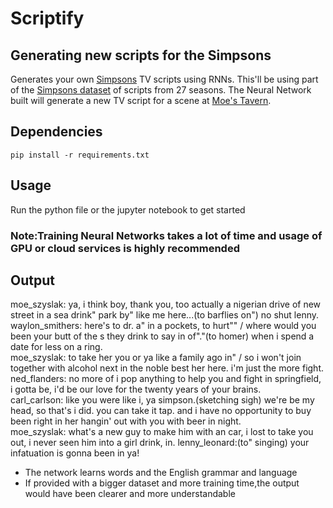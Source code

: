 # Scriptify
## Generating new scripts for the Simpsons
Generates your own [Simpsons](https://en.wikipedia.org/wiki/The_Simpsons) TV scripts using RNNs.  This'll be using part of the [Simpsons dataset](https://www.kaggle.com/wcukierski/the-simpsons-by-the-data) of scripts from 27 seasons.  The Neural Network built will generate a new TV script for a scene at [Moe's Tavern](https://simpsonswiki.com/wiki/Moe's_Tavern).

## Dependencies
``pip install -r requirements.txt``

## Usage </br>
Run the python file or the jupyter notebook to get started </br>
### Note:Training Neural Networks takes a lot of time and usage of GPU or cloud services is highly recommended

## Output
moe_szyslak: ya, i think boy, thank you, too actually a nigerian drive of new street in a sea drink" park by" like me here...(to barflies on") no shut lenny.</br>
waylon_smithers: here's to dr. a" in a pockets, to hurt"" / where would you been your butt of the s they drink to say in of"."(to homer) when i spend a date for less on a ring.</br>
moe_szyslak: to take her you or ya like a family ago in" / so i won't join together with alcohol next in the noble best her here. i'm just the more fight.</br>
ned_flanders: no more of i pop anything to help you and fight in springfield, i gotta be, i'd be our love for the twenty years of your brains.</br>
carl_carlson: like you were like i, ya simpson.(sketching sigh) we're be my head, so that's i did. you can take it tap. and i have no opportunity to buy been right in her hangin' out with you with beer in night.</br>
moe_szyslak: what's a new guy to make him with an car, i lost to take you out, i never seen him into a girl drink, in.
lenny_leonard:(to" singing) your infatuation is gonna been in ya!</br>

* The network learns words and the English grammar and language
* If provided with a bigger dataset and more training time,the output would have been clearer and more understandable
